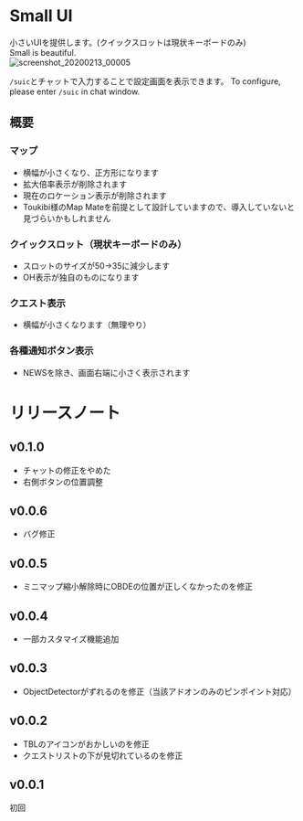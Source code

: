 # Small UI
小さいUIを提供します。(クイックスロットは現状キーボードのみ)  
Small is beautiful.  
![screenshot_20200213_00005](https://user-images.githubusercontent.com/50558182/74440328-2844d900-4eb1-11ea-900d-01e29b78a22c.jpg)

`/suic`とチャットで入力することで設定画面を表示できます。
To configure, please enter `/suic` in chat window.
## 概要
### マップ
* 横幅が小さくなり、正方形になります
* 拡大倍率表示が削除されます
* 現在のロケーション表示が削除されます
* Toukibi様のMap Mateを前提として設計していますので、導入していないと見づらいかもしれません
### クイックスロット（現状キーボードのみ）
* スロットのサイズが50->35に減少します
* OH表示が独自のものになります
### クエスト表示
* 横幅が小さくなります（無理やり）
### 各種通知ボタン表示
* NEWSを除き、画面右端に小さく表示されます

# リリースノート
## v0.1.0
* チャットの修正をやめた
* 右側ボタンの位置調整
## v0.0.6
* バグ修正
## v0.0.5
* ミニマップ縮小解除時にOBDEの位置が正しくなかったのを修正
## v0.0.4
* 一部カスタマイズ機能追加
## v0.0.3
* ObjectDetectorがずれるのを修正（当該アドオンのみのピンポイント対応）
## v0.0.2
* TBLのアイコンがおかしいのを修正
* クエストリストの下が見切れているのを修正
## v0.0.1
初回
